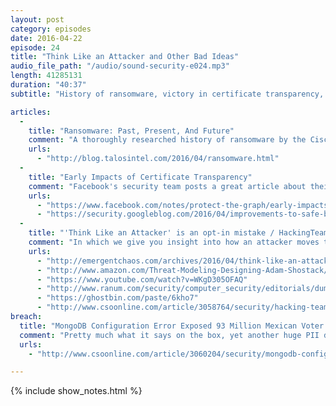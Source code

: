 ```yaml
---
layout: post
category: episodes
date: 2016-04-22
episode: 24
title: "Think Like an Attacker and Other Bad Ideas"
audio_file_path: "/audio/sound-security-e024.mp3"
length: 41285131 
duration: "40:37"
subtitle: "History of ransomware, victory in certificate transparency, and a bunch of bad ideas."

articles: 
  - 
    title: "Ransomware: Past, Present, And Future"
    comment: "A thoroughly researched history of ransomware by the Cisco Talos group that provides great insights into where ransomware has come and where it might go."
    urls: 
      - "http://blog.talosintel.com/2016/04/ransomware.html"
  - 
    title: "Early Impacts of Certificate Transparency"
    comment: "Facebook's security team posts a great article about their attempts to use Certificate Transparency logs to detect nefarious SSL certificates issued for domains they control from unexpected CAs."
    urls: 
      - "https://www.facebook.com/notes/protect-the-graph/early-impacts-of-certificate-transparency/1709731569266987"
      - "https://security.googleblog.com/2016/04/improvements-to-safe-browsing-alerts.html"
  - 
    title: "'Think Like an Attacker' is an opt-in mistake / HackingTeam Breach Walkthrough"
    comment: "In which we give you insight into how an attacker moves through a network, and admonish you not to waste your time building defenses by thinking like an attacker."
    urls: 
      - "http://emergentchaos.com/archives/2016/04/think-like-an-attacker-is-an-opt-in-mistake.html"
      - "http://www.amazon.com/Threat-Modeling-Designing-Adam-Shostack/dp/1118809998/ref=sr_1_1?ie=UTF8&tag=braxtoncom0f-20&qid=1461647269&sr=8-1&keywords=threat+modeling"
      - "https://www.youtube.com/watch?v=WKgD305OFAQ"
      - "http://www.ranum.com/security/computer_security/editorials/dumb/"
      - "https://ghostbin.com/paste/6kho7"
      - "http://www.csoonline.com/article/3058764/security/hacking-team-postmortem-is-something-all-security-leaders-should-read.html"
breach: 
  title: "MongoDB Configuration Error Exposed 93 Million Mexican Voter Records"
  comment: "Pretty much what it says on the box, yet another huge PII database set out on the interwebs for everyone to query."
  urls: 
    - "http://www.csoonline.com/article/3060204/security/mongodb-configuration-error-exposed-93-million-mexican-voter-records.html"

---
```

{% include show_notes.html %}
